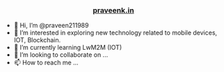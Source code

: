 ### <p align="center">[praveenk.in](http://www.praveenk.in/)</p>

- 👋 Hi, I’m @praveen211989
- 👀 I’m interested in exploring new technology related to mobile devices, IOT, Blockchain.
- 🌱 I’m currently learning LwM2M (IOT) 
- 💞️ I’m looking to collaborate on ...
- 📫 How to reach me ...

<!---
praveen211989/praveen211989 is a ✨ special ✨ repository because its `README.md` (this file) appears on your GitHub profile.
You can click the Preview link to take a look at your changes.
--->
